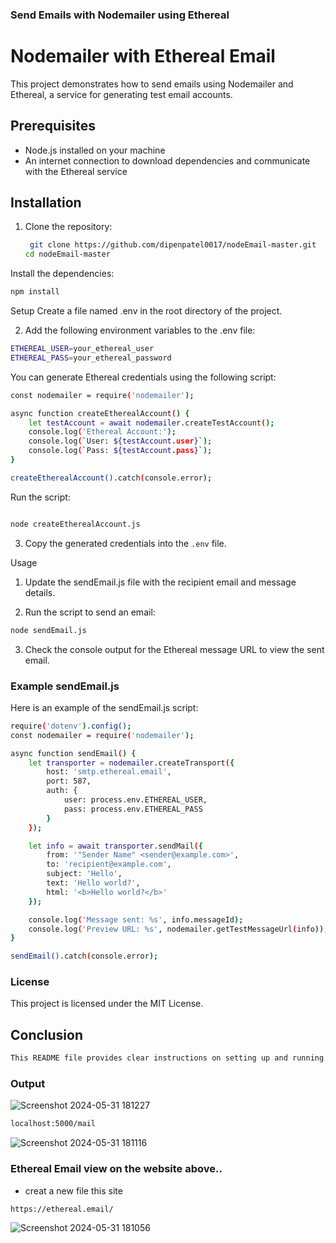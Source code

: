 ### Send Emails with Nodemailer using Ethereal

# Nodemailer with Ethereal Email

This project demonstrates how to send emails using Nodemailer and Ethereal, a service for generating test email accounts.

## Prerequisites

- Node.js installed on your machine
- An internet connection to download dependencies and communicate with the Ethereal service

## Installation

1. Clone the repository:
   ```bash
    git clone https://github.com/dipenpatel0017/nodeEmail-master.git
   cd nodeEmail-master
Install the dependencies:
```bash
npm install
```
Setup
Create a file named .env in the root directory of the project.

2. Add the following environment variables to the .env file:
```bash
ETHEREAL_USER=your_ethereal_user
ETHEREAL_PASS=your_ethereal_password
```

You can generate Ethereal credentials using the following script:
```bash
const nodemailer = require('nodemailer');

async function createEtherealAccount() {
    let testAccount = await nodemailer.createTestAccount();
    console.log('Ethereal Account:');
    console.log(`User: ${testAccount.user}`);
    console.log(`Pass: ${testAccount.pass}`);
}

createEtherealAccount().catch(console.error);
```

Run the script:

```bash

node createEtherealAccount.js
```
3. Copy the generated credentials into the `.env` file.

Usage
1. Update the sendEmail.js file with the recipient email and message details.

2. Run the script to send an email:

```bash
node sendEmail.js
```
3. Check the console output for the Ethereal message URL to view the sent email.

### Example sendEmail.js
Here is an example of the sendEmail.js script:
```bash
require('dotenv').config();
const nodemailer = require('nodemailer');

async function sendEmail() {
    let transporter = nodemailer.createTransport({
        host: 'smtp.ethereal.email',
        port: 587,
        auth: {
            user: process.env.ETHEREAL_USER,
            pass: process.env.ETHEREAL_PASS
        }
    });

    let info = await transporter.sendMail({
        from: '"Sender Name" <sender@example.com>',
        to: 'recipient@example.com',
        subject: 'Hello',
        text: 'Hello world?',
        html: '<b>Hello world?</b>'
    });

    console.log('Message sent: %s', info.messageId);
    console.log('Preview URL: %s', nodemailer.getTestMessageUrl(info));
}

sendEmail().catch(console.error);
```

### License
This project is licensed under the MIT License.


## Conclusion
```bash 
This README file provides clear instructions on setting up and running a Node.js project that sends emails using Nodemailer and Ethereal. It includes steps for installing dependencies, configuring environment variables, and running the email-sending script.
```
### Output

![Screenshot 2024-05-31 181227](https://github.com/dipenpatel0017/nodeEmail-master/assets/154975783/97ade65f-58ec-4e72-9756-a59d02606122)

```bash
localhost:5000/mail
```
![Screenshot 2024-05-31 181116](https://github.com/dipenpatel0017/nodeEmail-master/assets/154975783/ac7043c3-ec9f-4786-abe6-1353ef0c3cc1)

### Ethereal Email view on the website above..
- creat a new file this site
```bash
https://ethereal.email/
```
![Screenshot 2024-05-31 181056](https://github.com/dipenpatel0017/nodeEmail-master/assets/154975783/73816d90-fb60-42ca-9c2d-96ba148843b8)







